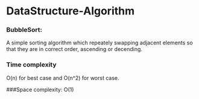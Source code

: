 # DataStructure-Algorithm
### BubbleSort:
A simple sorting algorithm which repeately swapping adjacent elements so that they are in correct order, ascending or decending.

### Time complexity
O(n) for best case and O(n^2) for worst case.

###Space complexity:
O(1)
